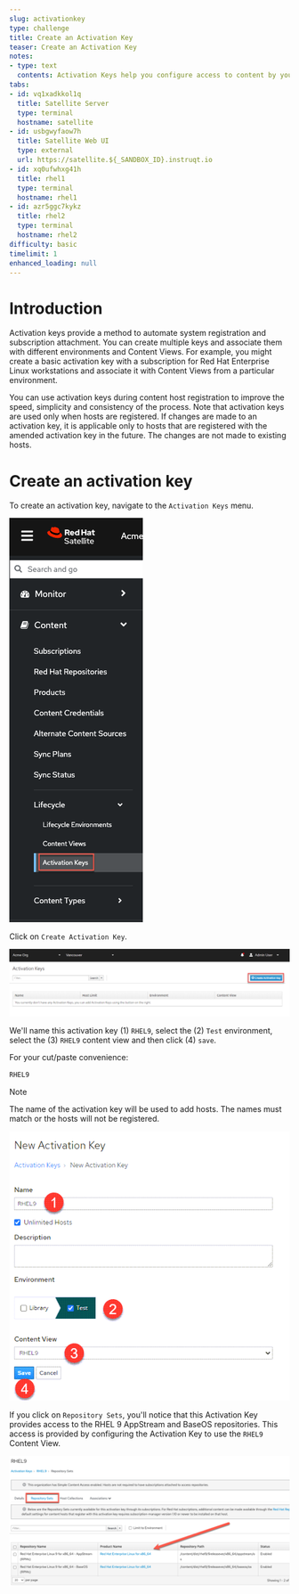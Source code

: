 ```yaml
---
slug: activationkey
type: challenge
title: Create an Activation Key
teaser: Create an Activation Key
notes:
- type: text
  contents: Activation Keys help you configure access to content by your hosts.
tabs:
- id: vq1xadkkol1q
  title: Satellite Server
  type: terminal
  hostname: satellite
- id: usbgwyfaow7h
  title: Satellite Web UI
  type: external
  url: https://satellite.${_SANDBOX_ID}.instruqt.io
- id: xq0ufwhxg41h
  title: rhel1
  type: terminal
  hostname: rhel1
- id: azr5ggc7kykz
  title: rhel2
  type: terminal
  hostname: rhel2
difficulty: basic
timelimit: 1
enhanced_loading: null
---
```

Introduction
===
Activation keys provide a method to automate system registration and subscription attachment. You can create multiple keys and associate them with different environments and Content Views. For example, you might create a basic activation key with a subscription for Red Hat Enterprise Linux workstations and associate it with Content Views from a particular environment.

You can use activation keys during content host registration to improve the speed, simplicity and consistency of the process. Note that activation keys are used only when hosts are registered. If changes are made to an activation key, it is applicable only to hosts that are registered with the amended activation key in the future. The changes are not made to existing hosts.

Create an activation key
===
To create an activation key, navigate to the `Activation Keys` menu.

![](../assets/akmenu.png)

Click on `Create Activation Key`.

![](../assets/createak.png)

We'll name this activation key (1) `RHEL9`, select the (2) `Test` environment, select the (3) `RHEL9` content view and then click (4) `save`.

For your cut/paste convenience:

```bash
RHEL9
```
> [!NOTE]
> The name of the activation key will be used to add hosts. The names must match or the hosts will not be registered.

![](../assets/akcreation.png)

If you click on `Repository Sets`, you'll notice that this Activation Key provides access to the RHEL 9 AppStream and BaseOS repositories. This access is provided by configuring the Activation Key to use the `RHEL9` Content View.

![akrepos](../assets/akrepos.png)
